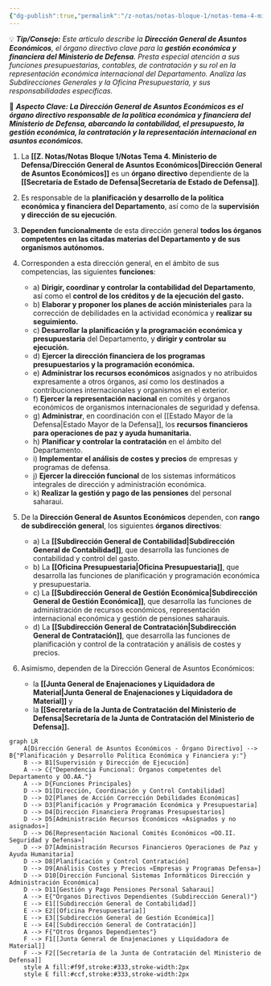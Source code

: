 ```yaml
---
{"dg-publish":true,"permalink":"/z-notas/notas-bloque-1/notas-tema-4-ministerio-de-defensa/direccion-general-de-asuntos-economicos/","title":"Dirección General de Asuntos Económicos"}
---
```


💡 ***Tip/Consejo:*** *Este artículo describe la **Dirección General de Asuntos Económicos**, el órgano directivo clave para la **gestión económica y financiera del Ministerio de Defensa**.  Presta especial atención a sus funciones presupuestarias, contables, de contratación y su rol en la representación económica internacional del Departamento.  Analiza las Subdirecciones Generales y la Oficina Presupuestaria, y sus responsabilidades específicas.*

🔑 ***Aspecto Clave: La Dirección General de Asuntos Económicos es el órgano directivo responsable de la política económica y financiera del Ministerio de Defensa, abarcando la contabilidad, el presupuesto, la gestión económica, la contratación y la representación internacional en asuntos económicos.***

1.  La **[[Z. Notas/Notas Bloque 1/Notas Tema 4. Ministerio de Defensa/Dirección General de Asuntos Económicos\|Dirección General de Asuntos Económicos]]** es un **órgano directivo** dependiente de la **[[Secretaría de Estado de Defensa\|Secretaría de Estado de Defensa]]**.

2.  Es responsable de la **planificación y desarrollo de la política económica y financiera del Departamento**, así como de la **supervisión y dirección de su ejecución**.

3.  **Dependen funcionalmente** de esta dirección general **todos los órganos competentes en las citadas materias del Departamento y de sus organismos autónomos.**

4.  Corresponden a esta dirección general, en el ámbito de sus competencias, las siguientes **funciones**:

    * a) **Dirigir, coordinar y controlar la contabilidad del Departamento**, así como el **control de los créditos y de la ejecución del gasto.**
    * b) **Elaborar y proponer los planes de acción ministeriales** para la corrección de debilidades en la actividad económica y **realizar su seguimiento.**
    * c) **Desarrollar la planificación y la programación económica y presupuestaria** del Departamento, y **dirigir y controlar su ejecución.**
    * d) **Ejercer la dirección financiera de los programas presupuestarios y la programación económica.**
    * e) **Administrar los recursos económicos** asignados y no atribuidos expresamente a otros órganos, así como los destinados a contribuciones internacionales y organismos en el exterior.
    * f) **Ejercer la representación nacional** en comités y órganos económicos de organismos internacionales de seguridad y defensa.
    * g) **Administrar**, en coordinación con el [[Estado Mayor de la Defensa\|Estado Mayor de la Defensa]], los **recursos financieros para operaciones de paz y ayuda humanitaria.**
    * h) **Planificar y controlar la contratación** en el ámbito del Departamento.
    * i) **Implementar el análisis de costes y precios** de empresas y programas de defensa.
    * j) **Ejercer la dirección funcional** de los sistemas informáticos integrales de dirección y administración económica.
    * k) **Realizar la gestión y pago de las pensiones** del personal saharaui.

5.  De la **Dirección General de Asuntos Económicos** dependen, con **rango de subdirección general**, los siguientes **órganos directivos**:
    * a) La **[[Subdirección General de Contabilidad\|Subdirección General de Contabilidad]]**, que desarrolla las funciones de contabilidad y control del gasto.
    * b) La **[[Oficina Presupuestaria\|Oficina Presupuestaria]]**, que desarrolla las funciones de planificación y programación económica y presupuestaria.
    * c) La **[[Subdirección General de Gestión Económica\|Subdirección General de Gestión Económica]]**, que desarrolla las funciones de administración de recursos económicos, representación internacional económica y gestión de pensiones saharauis.
    * d) La **[[Subdirección General de Contratación\|Subdirección General de Contratación]]**, que desarrolla las funciones de planificación y control de la contratación y análisis de costes y precios.

6.  Asimismo, dependen de la Dirección General de Asuntos Económicos:
    * la **[[Junta General de Enajenaciones y Liquidadora de Material\|Junta General de Enajenaciones y Liquidadora de Material]]** y
    * la **[[Secretaría de la Junta de Contratación del Ministerio de Defensa\|Secretaría de la Junta de Contratación del Ministerio de Defensa]].**

```mermaid
graph LR
    A[Dirección General de Asuntos Económicos - Órgano Directivo] --> B{"Planificación y Desarrollo Política Económica y Financiera y:"}
    B --> B1[Supervisión y Dirección de Ejecución]
    A --> C{"Dependencia Funcional: Órganos competentes del Departamento y OO.AA."}
    A --> D{Funciones Principales}
    D --> D1[Dirección, Coordinación y Control Contabilidad]
    D --> D2[Planes de Acción Corrección Debilidades Económicas]
    D --> D3[Planificación y Programación Económica y Presupuestaria]
    D --> D4[Dirección Financiera Programas Presupuestarios]
    D --> D5[Administración Recursos Económicos «Asignados y no asignados»]
    D --> D6[Representación Nacional Comités Económicos «OO.II. Seguridad y Defensa»]
    D --> D7[Administración Recursos Financieros Operaciones de Paz y Ayuda Humanitaria]
    D --> D8[Planificación y Control Contratación]
    D --> D9[Análisis Costes y Precios «Empresas y Programas Defensa»]
    D --> D10[Dirección Funcional Sistemas Informáticos Dirección y Administración Económica]
    D --> D11[Gestión y Pago Pensiones Personal Saharaui]
    A --> E{"Órganos Directivos Dependientes (Subdirección General)"}
    E --> E1[[Subdirección General de Contabilidad]]
    E --> E2[[Oficina Presupuestaria]]
    E --> E3[[Subdirección General de Gestión Económica]]
    E --> E4[[Subdirección General de Contratación]]
    A --> F{"Otros Órganos Dependientes"}
    F --> F1[[Junta General de Enajenaciones y Liquidadora de Material]]
    F --> F2[[Secretaría de la Junta de Contratación del Ministerio de Defensa]]
    style A fill:#f9f,stroke:#333,stroke-width:2px
    style E fill:#ccf,stroke:#333,stroke-width:2px
```